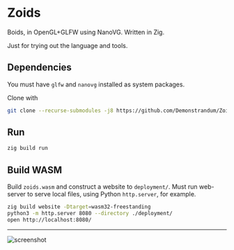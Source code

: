 # Zoids

Boids, in OpenGL+GLFW using NanoVG. Written in Zig.

Just for trying out the language and tools.

## Dependencies

You must have `glfw` and `nanovg` installed as system packages.

Clone with

```sh
git clone --recurse-submodules -j8 https://github.com/Demonstrandum/Zoids.git
```

## Run

```sh
zig build run
```

## Build WASM

Build `zoids.wasm` and construct a website to `deployment/`.
Must run web-server to serve local files, using Python `http.server`, for example.

```sh
zig build website -Dtarget=wasm32-freestanding
python3 -m http.server 8080 --directory ./deployment/
open http://localhost:8080/
```

---

![screenshot](https://user-images.githubusercontent.com/26842759/190493039-1252726f-c784-4390-bd3a-1e31fca325af.png)
